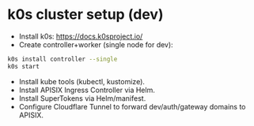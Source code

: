 # k0s cluster setup (dev)

- Install k0s: https://docs.k0sproject.io/
- Create controller+worker (single node for dev):

```bash
k0s install controller --single
k0s start
```

- Install kube tools (kubectl, kustomize).
- Install APISIX Ingress Controller via Helm.
- Install SuperTokens via Helm/manifest.
- Configure Cloudflare Tunnel to forward dev/auth/gateway domains to APISIX.
